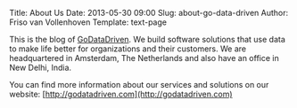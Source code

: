 Title: About Us
Date: 2013-05-30 09:00
Slug: about-go-data-driven
Author: Friso van Vollenhoven
Template: text-page

This is the blog of [GoDataDriven](http://godatadriven.com). We build software solutions that use data to make life better for organizations and their customers. We are headquartered in Amsterdam, The Netherlands and also have an office in New Delhi, India.

You can find more information about our services and solutions on our website: [http://godatadriven.com](http://godatadriven.com)
